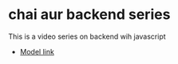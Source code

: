 # chai aur backend series

This is a video series on backend wih javascript 
- [Model link](https://app.eraser.io/workspace/YtPqZ1VogxGy1jzIDkzj)